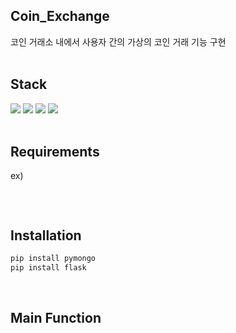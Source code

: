 ## Coin_Exchange
코인 거래소 내에서 사용자 간의 가상의 코인 거래 기능 구현
<br><br>

## Stack
<div>
<img src="https://img.shields.io/badge/HTML-E34F26?style=flat&logo=HTML&logoColor=white">
<img src="https://img.shields.io/badge/CSS3-1572B6?style=flat&logo=CSS3&logoColor=white">
<img src="https://img.shields.io/badge/Python-3776AB?style=flat&logo=Python&logoColor=white">
<img src="https://img.shields.io/badge/MongoDB-47A248?style=flat&logo=MongoDB&logoColor=white">
</div>
<br>

## Requirements

ex)
```python

```
<br>

## Installation
```python
pip install pymongo
pip install flask
```
<br>

## Main Function
<div>

</p>

</div>

